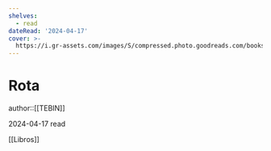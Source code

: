 ```yaml
---
shelves:
  - read
dateRead: '2024-04-17'
cover: >-
  https://i.gr-assets.com/images/S/compressed.photo.goodreads.com/books/1676147105l/111000027._SX318_.jpg
---
```

# Rota

author::[[TEBIN]]

2024-04-17
read

[[Libros]]